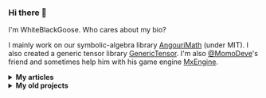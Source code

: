 ### Hi there 👋

I'm WhiteBlackGoose. Who cares about my bio?

I mainly work on our symbolic-algebra library <a href="https://github.com/asc-community/AngouriMath">AngouriMath</a> (under MIT). I also created a generic tensor library <a href="https://github.com/asc-community/GenericTensor">GenericTensor</a>. I'm also <a href="https://github.com/MomoDeve">@MomoDeve</a>'s friend and sometimes help him with his game engine <a href="https://github.com/asc-community/MxEngine">MxEngine</a>.

<details><summary><strong>My articles</strong></summary><p>

I wrote a few articles, maybe some people will be interested in them:
1. <a href="https://dzone.com/articles/a-simple-simulation-of-custom-physical-interaction">Simple simulation of custom physical interactions with particles</a>
2. <a href="https://habr.com/ru/post/465523/">Yet another snake with Kivy, Python</a>
3. <a href="https://habr.com/ru/post/486496/">Symbolic algrebra in C#</a> (quite outdated though, written at the very beginning of AngouriMath)
4. <a href="https://gist.github.com/WhiteBlackGoose/5b84b2237704a91ffe7f34372196df32">Generic tensors in C#</a>

</p></details>

<details><summary><strong>My old projects</strong></summary><p>

There're a few projects that I decided to upload to GitHub:
1. <a href="https://github.com/WhiteBlackGoose/leostudio">Leo Studio</a> (2016)
2. <a href="https://github.com/WhiteBlackGoose/LogicSchemeEmulator">Logic Scheme Emulator</a> (2017)
3. <a href="https://github.com/WhiteBlackGoose/HI19">HI19 handwriting recognition system</a> (2019)

</p></details>
